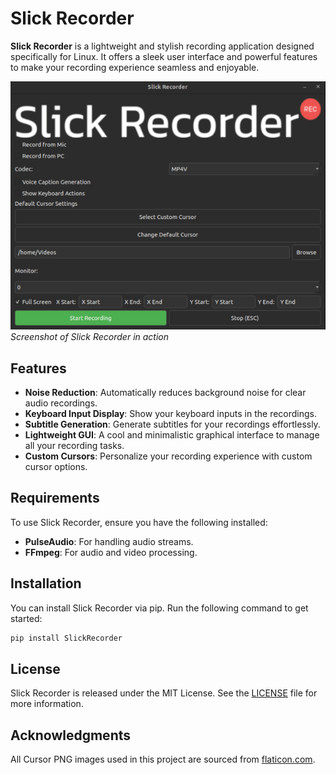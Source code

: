 # Slick Recorder

**Slick Recorder** is a lightweight and stylish recording application designed specifically for Linux. It offers a sleek user interface and powerful features to make your recording experience seamless and enjoyable.

![Slick Recorder](https://raw.githubusercontent.com/merwin-asm/SlickRecorder/main/Screenshot.png)  
*Screenshot of Slick Recorder in action*

## Features

- **Noise Reduction**: Automatically reduces background noise for clear audio recordings.
- **Keyboard Input Display**: Show your keyboard inputs in the recordings.
- **Subtitle Generation**: Generate subtitles for your recordings effortlessly.
- **Lightweight GUI**: A cool and minimalistic graphical interface to manage all your recording tasks.
- **Custom Cursors**: Personalize your recording experience with custom cursor options.

## Requirements

To use Slick Recorder, ensure you have the following installed:

- **PulseAudio**: For handling audio streams.
- **FFmpeg**: For audio and video processing.

## Installation

You can install Slick Recorder via pip. Run the following command to get started:

```bash
pip install SlickRecorder
```
## License

Slick Recorder is released under the MIT License. See the [LICENSE](https://github.com/merwin-asm/SlickRecorder/blob/main/LICENSE) file for more information.

## Acknowledgments

All Cursor PNG images used in this project are sourced from [flaticon.com](https://www.flaticon.com/).

